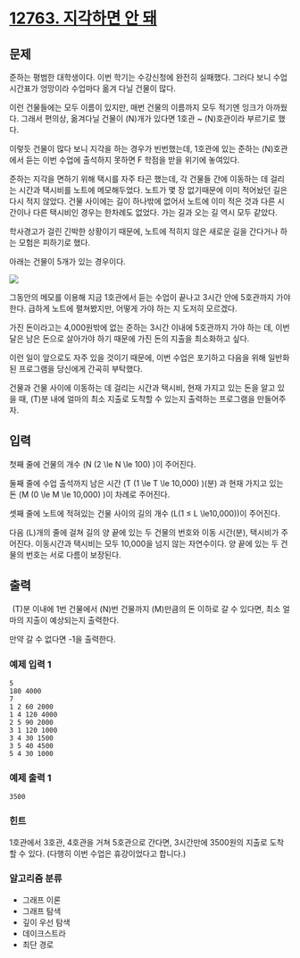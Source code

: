 # [12763. 지각하면 안 돼](https://www.acmicpc.net/problem/12763)
 
## 문제
준하는 평범한 대학생이다. 이번 학기는 수강신청에 완전히 실패했다. 그러다 보니 수업시간표가 엉망이라 수업마다 옮겨 다닐 건물이 많다.

이런 건물들에는 모두 이름이 있지만, 매번 건물의 이름까지 모두 적기엔 잉크가 아까웠다. 그래서 편의상, 옮겨다닐 건물이 
\(N\)개가 있다면 1호관 ~ 
\(N\)호관이라 부르기로 했다.

이렇듯 건물이 많다 보니 지각을 하는 경우가 빈번했는데, 1호관에 있는 준하는 
\(N\)호관에서 듣는 이번 수업에 출석하지 못하면 F 학점을 받을 위기에 놓여있다.

준하는 지각을 면하기 위해 택시를 자주 타곤 했는데, 각 건물들 간에 이동하는 데 걸리는 시간과 택시비를 노트에 메모해두었다. 노트가 몇 장 없기때문에 이미 적어놨던 길은 다시 적지 않았다. 건물 사이에는 길이 하나밖에 없어서 노트에 이미 적은 것과 다른 시간이나 다른 택시비인 경우는 한차례도 없었다. 가는 길과 오는 길 역시 모두 같았다.

학사경고가 걸린 긴박한 상황이기 때문에, 노트에 적히지 않은 새로운 길을 간다거나 하는 모험은 피하기로 했다.

아래는 건물이 5개가 있는 경우이다.

<img src="https://onlinejudgeimages.s3-ap-northeast-1.amazonaws.com/problem/12763/image.png">

그동안의 메모를 이용해 지금 1호관에서 듣는 수업이 끝나고 3시간 안에 5호관까지 가야 한다. 급하게 노트에 펼쳐봤지만, 어떻게 가야 하는 지 도저히 모르겠다.

가진 돈이라고는 4,000원밖에 없는 준하는 3시간 이내에 5호관까지 가야 하는 데, 이번 달은 남은 돈으로 살아가야 하기 때문에 가진 돈의 지출을 최소화하고 싶다.

이런 일이 앞으로도 자주 있을 것이기 때문에, 이번 수업은 포기하고 다음을 위해 일반화된 프로그램을 당신에게 간곡히 부탁했다.

건물과 건물 사이에 이동하는 데 걸리는 시간과 택시비, 현재 가지고 있는 돈을 알고 있을 때, 
\(T\)분 내에 얼마의 최소 지출로 도착할 수 있는지 출력하는 프로그램을 만들어주자.

## 입력
첫째 줄에 건물의 개수 
\(N (2 \le N \le 100) \)이 주어진다.

둘째 줄에 수업 출석까지 남은 시간 
\(T (1 \le T \le 10,000) \)(분) 과 현재 가지고 있는 돈 
\(M (0 \le M \le 10,000) \)이 차례로 주어진다.

셋째 줄에 노트에 적혀있는 건물 사이의 길의 개수 
\(L(1 ≤ L \le10,000)\)이 주어진다.

다음 
\(L\)개의 줄에 걸쳐 길의 양 끝에 있는 두 건물의 번호와 이동 시간(분), 택시비가 주어진다. 이동시간과 택시비는 모두 10,000을 넘지 않는 자연수이다. 양 끝에 있는 두 건물의 번호는 서로 다름이 보장된다.

## 출력
 
\(T\)분 이내에 1번 건물에서 
\(N\)번 건물까지 
\(M\)만큼의 돈 이하로 갈 수 있다면, 최소 얼마의 지출이 예상되는지 출력한다.

만약 갈 수 없다면 -1을 출력한다.

### 예제 입력 1 

```
5
180 4000
7
1 2 60 2000
1 4 120 4000
2 5 90 2000
3 1 120 1000
3 4 30 1500
3 5 40 4500
5 4 30 1000
```

### 예제 출력 1 

```
3500
```

### 힌트

1호관에서 3호관, 4호관을 거쳐 5호관으로 간다면, 3시간만에 3500원의 지출로 도착할 수 있다. (다행히 이번 수업은 휴강이었다고 합니다.)

### 알고리즘 분류

- 그래프 이론
- 그래프 탐색
- 깊이 우선 탐색
- 데이크스트라
- 최단 경로